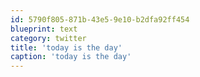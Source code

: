 ```yaml
---
id: 5790f805-871b-43e5-9e10-b2dfa92ff454
blueprint: text
category: twitter
title: 'today is the day'
caption: 'today is the day'
---
```


